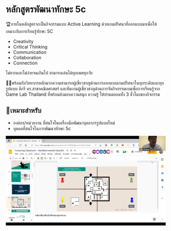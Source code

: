 # หลักสูตรพัฒนาทักษะ 5c

🏆ภายในหลักสูตรจะเป็นกิจกรรมแบบ Active Learning ด้วยเกมปริศนาที่ออกแบบมาเพื่อให้เหมาะกับการเรียนรู้ทักษะ 5C 

* Creativity
* Critical Thinking
* Communication
* Collaboration
* Connection

ไม่ยากและไม่ง่ายจนเกินไป สามารถเล่นได้ทุกเพศทุกวัย  

🙋‍♂️พร้อมกับวิทยากรหลักมากความสามารถผู้เชี่ยวชาญด้านการออกแบบเกมปริศนาในทุกระดับและทุกรูปแบบ ดีกรี ดร.สาขาคณิตศาสตร์ และทีมงานผู้เชี่ยวชาญด้านการจัดกิจกรรมเกมเพื่อการเรียนรู้จาก Game Lab Thailand ที่พร้อมส่งมอบความสนุก ความรู้ ให้ท่านตลอดทั้ง 3 ชั่วโมงของกิจกรรม  

## 🎁เหมาะสำหรับ
* องค์กร/หน่วยงาน ที่สนใจในเครื่องมือพัฒนาบุคลากรรูปแบบใหม่
* บุคคลที่สนใจในการพัฒนาทักษะ 5c

![image](https://raw.githubusercontent.com/lemononmars/codebreaker/main/src/lib/images/event-5c-screenshot.png)